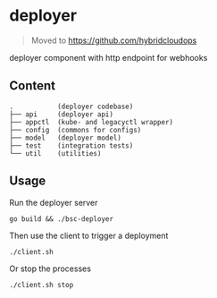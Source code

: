 # deployer

> Moved to https://github.com/hybridcloudops


deployer component with http endpoint for webhooks

## Content
```
.           (deployer codebase)
├── api     (deployer api)
├── appctl  (kube- and legacyctl wrapper)
├── config  (commons for configs)
├── model   (deployer model)
├── test    (integration tests)
└── util    (utilities)
```

## Usage 

Run the deployer server
```
go build && ./bsc-deployer
```

Then use the client to trigger a deployment
```
./client.sh
```

Or stop the processes
```
./client.sh stop
```
